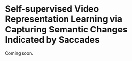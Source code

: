 # Self-supervised Video Representation Learning via Capturing Semantic Changes Indicated by Saccades

Coming soon.

<!--
## Overview
This repository implements 'Self-supervised Video Representation Learning via Capturing Semantic Changes Indicated by Saccades (TCSVT2023)'.

Qiuxia Lai, Ailing Zeng, Ye Wang, Lihong Cao, Yu Li, Qiang Xu.


## Requirements


## Pre-trained Weight Downloads
Baidu Disk: <> password:`pswd`


## Datasets Preparation


## Pre-training


## Downstream Tasks
Linear probe.

Finetuning.


## Citation
If you find this repository useful, please consider citing the following reference.
```
@ARTICLE{lai2023self,
    title={Self-supervised video representation learning via capturing semantic changes indicated by saccades},
    author={Qiuxia Lai and Ailing Zeng and Ye Wang and Lihong Cao and Yu Li and Qiang Xu},
    journal={IEEE Trans. on Circuits and Systems for Video Technology},
    year={2023}
}
```

## Contact

Qiuxia Lai: ashleylqx`at`gmail.com | qxlai`at`cuc.edu.cn
-->
